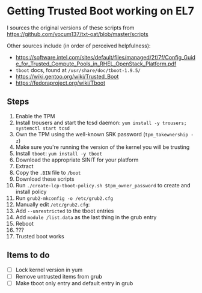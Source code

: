 # Getting Trusted Boot working on EL7

I sources the original versions of these scripts from https://github.com/yocum137/txt-oat/blob/master/scripts

Other sources include (in order of perceived helpfulness):
* https://software.intel.com/sites/default/files/managed/2f/7f/Config_Guide_for_Trusted_Compute_Pools_in_RHEL_OpenStack_Platform.pdf
* `tboot` docs, found at `/usr/share/doc/tboot-1.9.5/`
* https://wiki.gentoo.org/wiki/Trusted_Boot
* https://fedoraproject.org/wiki/Tboot

## Steps 

1. Enable the TPM
2. Install trousers and start the tcsd daemon: `yum install -y trousers; systemctl start tcsd`
3. Own the TPM using the well-known SRK password (`tpm_takewnership -z`)
4. Make sure you're running the version of the kernel you will be trusting
5. Install `tboot`: `yum install -y tboot`
6. Download the appropriate SINIT for your platform
  1. Extract
  2. Copy the `.BIN` file to `/boot`
7. Download these scripts
8. Run `./create-lcp-tboot-policy.sh $tpm_owner_password` to create and install policy
9. Run `grub2-mkconfig -o /etc/grub2.cfg`
10. Manually edit `/etc/grub2.cfg`:
  1. Add `--unrestricted` to the tboot entries
  2. Add `module /list.data` as the last thing in the grub entry
11. Reboot
12. ???
13. Trusted boot works

## Items to do

- [ ] Lock kernel version in yum
- [ ] Remove untrusted items from grub
- [ ] Make tboot only entry and default entry in grub
